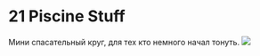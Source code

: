 # 21 Piscine Stuff
Мини спасательный круг, для тех кто немного начал тонуть.
![](https://github.com/zanydazanydnaya/42piscine_stuff/blob/master/please_stand_by.jpg)
